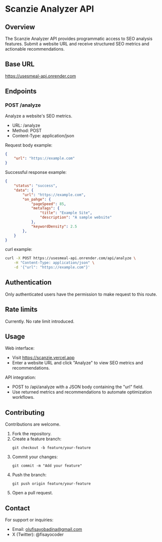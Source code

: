 # Scanzie Analyzer API

Overview
--------
The Scanzie Analyzer API provides programmatic access to SEO analysis features. Submit a website URL and receive structured SEO metrics and actionable recommendations.

Base URL
--------
https://usesmeal-api.onrender.com

Endpoints
---------
### POST /analyze
Analyze a website's SEO metrics.

- URL: /analyze
- Method: POST
- Content-Type: application/json

Request body example:
```json
{
    "url": "https://example.com"
}
```

Successful response example:
```json
{
    "status": "success",
    "data": {
        "url": "https://example.com",
        "on_pahge": {
            "pageSpeed": 85,
            "metaTags": {
                "title": "Example Site",
                "description": "A sample website"
            },
            "keywordDensity": 2.5
        },
    }
}
```

curl example:
```bash
curl -X POST https://usesmeal-api.onrender.com/api/analyze \
    -H "Content-Type: application/json" \
    -d '{"url": "https://example.com"}'
```

Authentication
--------------
Only authenticated users have the permission to make request to this route.

Rate limits
-----------
Currently. No rate limit introduced.

Usage
-----
Web interface:
- Visit https://scanzie.vercel.app
- Enter a website URL and click "Analyze" to view SEO metrics and recommendations.

API integration:
- POST to /api/analyze with a JSON body containing the "url" field.
- Use returned metrics and recommendations to automate optimization workflows.

Contributing
------------
Contributions are welcome.

1. Fork the repository.
2. Create a feature branch:
     ```
     git checkout -b feature/your-feature
     ```
3. Commit your changes:
     ```
     git commit -m "Add your feature"
     ```
4. Push the branch:
     ```
     git push origin feature/your-feature
     ```
5. Open a pull request.

<!-- License
-------
This project is licensed under the MIT License. See the LICENSE file for details. -->

Contact
-------
For support or inquiries:
- Email: olufisayobadina@gmail.com
- X (Twitter): @fisayocoder

